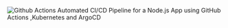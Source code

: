 ![Github Actions](https://github.com/user-attachments/assets/6f88f704-e3f7-4913-971f-3d32ef13d5c6)
Automated CI/CD Pipeline for a Node.js App using GitHub Actions ,Kubernetes and ArgoCD

